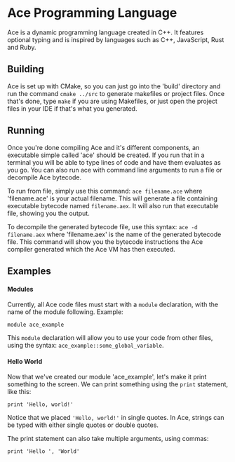  # Ace Programming Language #
 
 Ace is a dynamic programming language created in C++. 
 It features optional typing and is inspired by languages such as C++, JavaScript, Rust and Ruby.
 
 ## Building ##
 
 Ace is set up with CMake, so you can just go into the 'build' directory and run the command `cmake ../src` to generate makefiles or project files.
 Once that's done, type `make` if you are using Makefiles, or just open the project files in your IDE if that's what you generated.
 
 ## Running ##
 
 Once you're done compiling Ace and it's different components, an executable simple called 'ace' should be created.
 If you run that in a terminal you will be able to type lines of code and have them evaluates as you go.
 You can also run ace with command line arguments to run a file or decompile Ace bytecode.
 
 To run from file, simply use this command: `ace filename.ace` where 'filename.ace' is your actual filename.
 This will generate a file containing executable bytecode named `filename.aex`. It will also run that executable file, showing you the output.
 
 To decompile the generated bytecode file, use this syntax: `ace -d filename.aex` where 'filename.aex' is the name of the generated bytecode file.
 This command will show you the bytecode instructions the Ace compiler generated which the Ace VM has then executed.
 
 ## Examples ##
 
 #### Modules ####
 
 Currently, all Ace code files must start with a `module` declaration, with the name of the module following.
 Example:
 
 ```
 module ace_example
 ```
 
 This `module` declaration will allow you to use your code from other files, using the syntax: `ace_example::some_global_variable`.
 
 #### Hello World ####
 
 Now that we've created our module 'ace_example', let's make it print something to the screen.
 We can print something using the `print` statement, like this:
 
 ```
 print 'Hello, world!'
 ```
 
 Notice that we placed `'Hello, world!'` in single quotes. 
 In Ace, strings can be typed with either single quotes or double quotes.
 
 The print statement can also take multiple arguments, using commas:
 
 ```
 print 'Hello ', 'World'
 ```